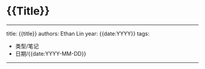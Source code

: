 # {{Title}}


---
title: {{title}}
authors: Ethan Lin
year: {{date:YYYY}}
tags:
  - 类型/笔记 
  - 日期/{{date:YYYY-MM-DD}} 
---
